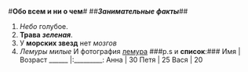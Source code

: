 #**Обо всем и ни о чем**#
##***Занимательные факты***##
1. *Небо* голубое.
2. **Трава** ***зеленая***.
3. У **морских звезд** нет *мозгов*
4. *Лемуры милые*
И фотография [лемура](http://farm3.staticflickr.com/2668/4066295122_45852799c6_b.jpg)
###p.s и **список**:###
Имя     |  Возраст
______  |:_________:
Анна    | 30
Петя    | 25
Вася    | 20
